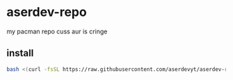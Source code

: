 # aserdev-repo
my pacman repo cuss aur is cringe

## install

```sh
bash <(curl -fsSL https://raw.githubusercontent.com/aserdevyt/aserdev-repo/refs/heads/main/install.sh)

```
